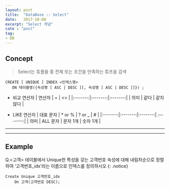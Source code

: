 ```yaml
---
layout: post
title:  "DataBase :: Select"
date:   2017-10-08
excerpt: "Select 개념"
cate : "post"
tag:
- DB
---
```


## Concept

> Select는 튜플들 중 전체 또는 조건을 만족하는 튜프을 검색

 ```
CREATE [ UNIQUE ] INDEX <인덱스명>
    ON 테이블명({속성명 [ ASC | DESC ][, 속성명 [ ASC | DESC ]]}) ;
```    



* 비교 연산자
|    연산자  | = | <> |
|:-------:|:-------:|:-------:|
| 의미     | 같다 | 같지 않다  |


* LIKE 연산자
| 대표 문자  |  * or %   |  ? or _    | #  |
|:-------:|:-------:|:-------:| :-------:|
| 의미   | ALL 문자 | 문자 1개  | 숫자 1개 |

---


---

## Example

 Q.<고객> 테이블에서 Unique한 특성을 갖는 고객번호 속성에 대해 내림차순으로 정렬하여 ‘고객번호_idx’라는 이름으로 인덱스를 정의하시오
{: .notice}


```    
Create Unique 고객번호_idx
	On 고객(고객번호 DESC);
```    

